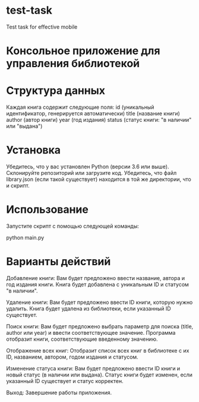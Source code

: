 # test-task
Test task for effective mobile

# Консольное приложение для управления библиотекой

# Структура данных
Каждая книга содержит следующие поля:
id (уникальный идентификатор, генерируется автоматически)
title (название книги)
author (автор книги)
year (год издания)
status (статус книги: "в наличии" или "выдана")

# Установка
Убедитесь, что у вас установлен Python (версии 3.6 или выше).
Склонируйте репозиторий или загрузите код.
Убедитесь, что файл library.json (если такой существует) находится в той же директории, что и скрипт.

# Использование
Запустите скрипт с помощью следующей команды:

python main.py

# Варианты действий
Добавление книги:
Вам будет предложено ввести название, автора и год издания книги.
Книга будет добавлена с уникальным ID и статусом "в наличии".

Удаление книги:
Вам будет предложено ввести ID книги, которую нужно удалить.
Книга будет удалена из библиотеки, если указанный ID существует.

Поиск книги:
Вам будет предложено выбрать параметр для поиска (title, author или year) и ввести соответствующее значение.
Программа отобразит книги, соответствующие введенному значению.

Отображение всех книг:
Отобразит список всех книг в библиотеке с их ID, названием, автором, годом издания и статусом.

Изменение статуса книги:
Вам будет предложено ввести ID книги и новый статус (в наличии или выдана).
Статус книги будет изменен, если указанный ID существует и статус корректен.

Выход:
Завершение работы приложения.
